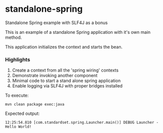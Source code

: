 standalone-spring
=================

Standalone Spring example with SLF4J as a bonus

This is an example of a standalone Spring application with it's own main method.  

This application initializes the context and starts the bean.

### Highlights
1. Create a context from all the 'spring wiring' contexts
1. Demonstrate invoking another component
2. Minimal code to start a stand alone spring application
3. Enable logging via SLF4J with proper bridges installed

To execute:

```
mvn clean package exec:java
```

Expected output:

```
12:25:54.810 [com.standardset.spring.Launcher.main()] DEBUG Launcher - Hello World!
```
